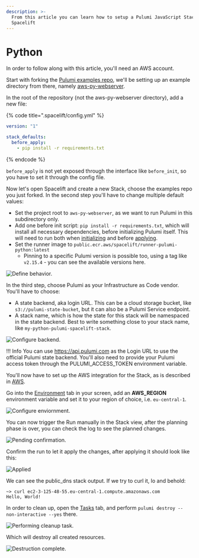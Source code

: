```yaml
---
description: >-
  From this article you can learn how to setup a Pulumi JavaScript Stack in
  Spacelift
---
```


# Python

In order to follow along with this article, you'll need an AWS account.

Start with forking the [Pulumi examples repo](https://github.com/pulumi/examples), we'll be setting up an example directory from there, namely [aws-py-webserver](https://github.com/pulumi/examples/tree/master/aws-py-webserver).

In the root of the repository (not the aws-py-webserver directory), add a new file:

{% code title=".spacelift/config.yml" %}
```yaml
version: "1"

stack_defaults:
  before_apply:
    - pip install -r requirements.txt
```
{% endcode %}

`before_apply` is not yet exposed through the interface like `before_init`, so you have to set it through the config file.

Now let's open Spacelift and create a new Stack, choose the examples repo you just forked. In the second step you'll have to change multiple default values:

* Set the project root to `aws-py-webserver`, as we want to run Pulumi in this subdirectory only.
* Add one before init script: `pip install -r requirements.txt`, which will install all necessary dependencies, before initializing Pulumi itself. This will need to run both when [initializing](../../../concepts/run/#initializing) and before [applying](../../../concepts/run/#applying).
* Set the runner image to `public.ecr.aws/spacelift/runner-pulumi-python:latest`
  * Pinning to a specific Pulumi version is possible too, using a tag like `v2.15.4` - you can see the available versions here.

![Define behavior.](/assets/images/image%20%2844%29.png)

In the third step, choose Pulumi as your Infrastructure as Code vendor. You'll have to choose:

* A state backend, aka login URL. This can be a cloud storage bucket, like `s3://pulumi-state-bucket`, but it can also be a Pulumi Service endpoint.
* A stack name, which is how the state for this stack will be namespaced in the state backend. Best to write something close to your stack name, like `my-python-pulumi-spacelift-stack`.

![Configure backend.](/assets/images/image%20%2834%29.png)

!!! Info
You can use https://api.pulumi.com as the Login URL to use the official Pulumi state backend. You'll also need to provide your Pulumi access token through the PULUMI\_ACCESS\_TOKEN environment variable.


You'll now have to set up the AWS integration for the Stack, as is described in [AWS](../../../integrations/cloud-providers/aws.md#setting-up-aws-integration).

Go into the [Environment](../../../concepts/configuration/environment.md) tab in your screen, add an **AWS\_REGION** environment variable and set it to your region of choice, i.e. `eu-central-1`.

![Configure enviornment.](/assets/images/image%20%2824%29.png)

You can now trigger the Run manually in the Stack view, after the planning phase is over, you can check the log to see the planned changes.

![Pending confirmation.](/assets/images/image%20%2813%29.png)

Confirm the run to let it apply the changes, after applying it should look like this:

![Applied](/assets/images/image%20%2814%29.png)

We can see the public\_dns stack output. If we try to curl it, lo and behold:

```
~> curl ec2-3-125-48-55.eu-central-1.compute.amazonaws.com
Hello, World!
```

In order to clean up, open the [Tasks](../../../concepts/run/task.md) tab, and perform `pulumi destroy --non-interactive --yes` there.

![Performing cleanup task.](/assets/images/image%20%285%29.png)

Which will destroy all created resources.

![Destruction complete.](/assets/images/image%20%2815%29.png)

